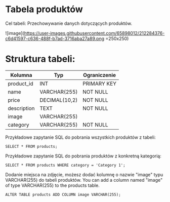 


# Tabela produktów
Cel tabeli: Przechowywanie danych dotyczących produktów.

![image](https://user-images.githubusercontent.com/65898012/212284376-c6d41597-c636-488f-b7ad-3716aba27a89.png =250x250)


# Struktura tabeli:

Kolumna |	Typ |	Ograniczenie
--------|-----|-------------
product_id |INT |	PRIMARY KEY
name | VARCHAR(255) |	NOT NULL
price |	DECIMAL(10,2) |	NOT NULL
description |	TEXT |	NOT NULL
image	| VARCHAR(255)	
category |	VARCHAR(255) |	NOT NULL

Przykładowe zapytanie SQL do pobrania wszystkich produktów z tabeli:
```
SELECT * FROM products;
```

Przykładowe zapytanie SQL do pobrania produktów z konkretną kategorią:

```
SELECT * FROM products WHERE category = 'Category 1';
```
Dodanie miejsca na zdjęcie, możesz dodać kolumnę o nazwie "image" typu VARCHAR(255) do tabeli produktów.
You can add a column named "image" of type VARCHAR(255) to the products table.

```
ALTER TABLE products ADD COLUMN image VARCHAR(255);
```
